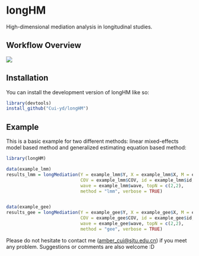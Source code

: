# longHM

<!-- badges: start -->
<!-- badges: end -->

High-dimensional mediation analysis in longitudinal studies.


## Workflow Overview

![](man/figures/workflow.png)

## Installation

You can install the development version of longHM like so:

``` r
library(devtools)
install_github("Cui-yd/longHM")
```

## Example

This is a basic example for two different methods: linear mixed-effects model based method and generalized estimating equation based method:

``` r
library(longHM)

data(example_lmm)
results_lmm = longMediation(Y = example_lmm$Y, X = example_lmm$X, M = example_lmm$M, 
                            COV = example_lmm$COV, id = example_lmm$id, 
                            wave = example_lmm$wave, topN = c(2,2), 
                            method = "lmm", verbose = TRUE)


data(example_gee)
results_gee = longMediation(Y = example_gee$Y, X = example_gee$X, M = example_gee$M,
                            COV = example_gee$COV, id = example_gee$id,
                            wave = example_gee$wave, topN = c(2,2), 
                            method = "gee", verbose = TRUE)

```

Please do not hesitate to contact me (amber_cui@sjtu.edu.cn) if you meet any problem. Suggestions or comments are also welcome :D
